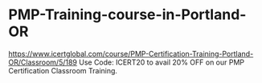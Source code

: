# PMP-Training-course-in-Portland-OR
https://www.icertglobal.com/course/PMP-Certification-Training-Portland-OR/Classroom/5/189        Use Code: ICERT20 to avail 20% OFF on our PMP Certification Classroom Training.
